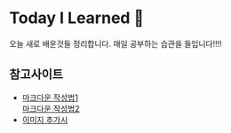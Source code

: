 # Today I Learned 🙈
오늘 새로 배운것들 정리합니다. 
매일 공부하는 습관을 들입니다!!!!


## 참고사이트
- [마크다운 작성법1](https://gist.github.com/ihoneymon/652be052a0727ad59601)  
  [마크다운 작성법2](http://blog.kalkin7.com/2014/02/05/wordpress-markdown-quick-reference-for-koreans/)
- [이미지 추가시](https://ahribori.com/article/5a03bcfd6c9eef13d882e29a)
